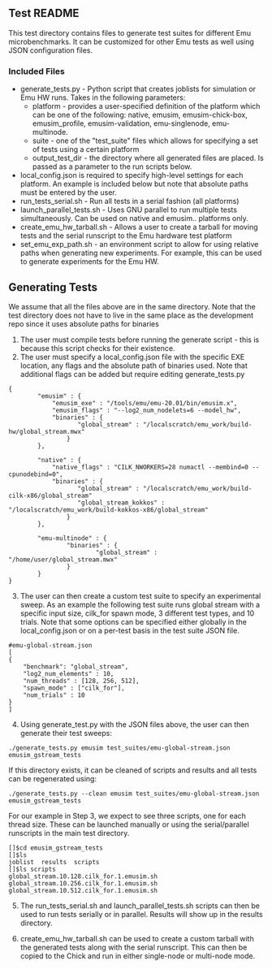## Test README

This test directory contains files to generate test suites for different
Emu microbenchmarks. It can be customized for other Emu tests as well
using JSON configuration files.

### Included Files
* generate_tests.py - Python script that creates joblists for simulation
or Emu HW runs. Takes in the following parameters: 
    * platform - provides a user-specified definition of the platform which can be
      one of the following:  native, emusim, emusim-chick-box, emusim_profile, emusim-validation, emu-singlenode, emu-multinode. 
    * suite - one of the "test_suite" files which allows for specifying a set of tests using a certain platform
    * output_test_dir - the directory where all generated files are placed. Is passed as a parameter to the run scripts below.
* local_config.json is required to specify high-level settings for each platform. An example is included below but note that
absolute paths must be entered by the user.
* run_tests_serial.sh - Run all tests in a serial fashion (all platforms)
* launch_parallel_tests.sh - Uses GNU parallel to run multiple tests simultaneously. Can be used on native and emusim.. platforms only.
* create_emu_hw_tarball.sh - Allows a user to create a tarball for moving tests and the serial runscript to the Emu hardware test platform
* set_emu_exp_path.sh - an environment script to allow for using relative paths when generating new experiments. For example, this can be used to generate experiments for the Emu HW.

## Generating Tests

We assume that all the files above are in the same directory. Note that the test directory does not have to live in the same place as the development repo since it uses absolute paths for binaries

1) The user must compile tests before running the generate script - this is because this script checks for their existence.
2) The user must specify a local_config.json file with the specific EXE location, any flags and the absolute path of binaries used. Note that additional flags can be added but require editing generate_tests.py

```
{
        "emusim" : {
            "emusim_exe" : "/tools/emu/emu-20.01/bin/emusim.x",
            "emusim_flags" : "--log2_num_nodelets=6 --model_hw",
            "binaries" : {
                   "global_stream" : "/localscratch/emu_work/build-hw/global_stream.mwx"
                }
        },

        "native" : {
            "native_flags" : "CILK_NWORKERS=28 numactl --membind=0 --cpunodebind=0",
            "binaries" : {
                   "global_stream" : "/localscratch/emu_work/build-cilk-x86/global_stream"
                   "global_stream_kokkos" : "/localscratch/emu_work/build-kokkos-x86/global_stream"
                }
        },

        "emu-multinode" : {
                "binaries" : {
                        "global_stream" : "/home/user/global_stream.mwx"
                }
        }
}
```
3) The user can then create a custom test suite to specify an experimental sweep. As an example the following test suite runs global stream with a specific input size, cilk_for spawn mode, 3 different test types, and 10 trials. Note that some options can be specified either globally in the local_config.json or on a per-test basis in the test suite JSON file. 

```
#emu-global-stream.json
[
{
    "benchmark": "global_stream",
    "log2_num_elements" : 10,
    "num_threads" : [128, 256, 512],
    "spawn_mode" : ["cilk_for"],
    "num_trials" : 10
}
]
```
4) Using generate_test.py with the JSON files above, the user can then generate their test sweeps:
```
./generate_tests.py emusim test_suites/emu-global-stream.json emusim_gstream_tests
```
If this directory exists, it can be cleaned of scripts and results and all tests can be regenerated using:
```
./generate_tests.py --clean emusim test_suites/emu-global-stream.json emusim_gstream_tests
```
For our example in Step 3, we expect to see three scripts, one for each thread size. These can be launched manually or using the serial/parallel runscripts in the main test directory.

```
[]$cd emusim_gstream_tests
[]$ls
joblist  results  scripts
[]$ls scripts
global_stream.10.128.cilk_for.1.emusim.sh  global_stream.10.256.cilk_for.1.emusim.sh  global_stream.10.512.cilk_for.1.emusim.sh
```
5) The run_tests_serial.sh and launch_parallel_tests.sh scripts can then be used to run tests serially or in parallel. Results will
show up in the results directory.

6) create_emu_hw_tarball.sh can be used to create a custom tarball with the generated tests along with the serial runscript. This can then be copied to the Chick and run in either single-node or multi-node mode.

